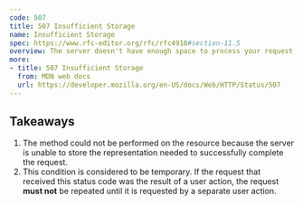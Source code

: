 ```yaml
---
code: 507
title: 507 Insufficient Storage
name: Insufficient Storage
spec: https://www.rfc-editor.org/rfc/rfc4918#section-11.5
overview: The server doesn't have enough space to process your request.
more:
- title: 507 Insufficient Storage
  from: MDN web docs
  url: https://developer.mozilla.org/en-US/docs/Web/HTTP/Status/507
---
```


## Takeaways

1. The method could not be performed on the resource because the server is unable to store the representation needed to successfully complete the request.
1. This condition is considered to be temporary. If the request that received this status code was the result of a user action, the request **must not** be repeated until it is requested by a separate user action.
